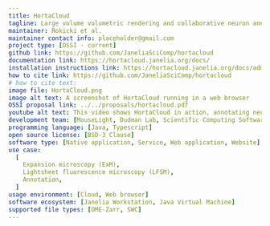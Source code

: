```yaml
---
title: HortaCloud
tagline: Large volume volumetric rendering and collaborative neuron annotation in the cloud
maintainer: Rokicki et al.
maintainer contact info: placeholder@gmail.com
project type: [OSSI - current]
github link: https://github.com/JaneliaSciComp/hortacloud
documentation link: https://hortacloud.janelia.org/docs/
installation instructions link: https://hortacloud.janelia.org/docs/administration/aws/
how to cite link: https://github.com/JaneliaSciComp/hortacloud
# how to cite text:
image file: HortaCloud.png
image alt text: A screenshot of HortaCloud running in a web browser
OSSI proposal link: ../../proposals/hortacloud.pdf
youtube alt text: This video shows HortaCloud in action, annotating neurons through large scale 3D microscopy imagery of a mouse brain.
development team: [MouseLight, Dudman Lab, Scientific Computing Software]
programming language: [Java, Typescript]
open source license: [BSD-3 Clause]
software type: [Native application, Service, Web application, Website]
use case:
  [
    Expansion microscopy (ExM),
    Lightsheet fluorescence microscopy (LFSM),
    Annotation,
  ]
usage environment: [Cloud, Web browser]
software ecosystem: [Janelia Workstation, Java Virtual Machine]
supported file types: [OME-Zarr, SWC]
---
```

